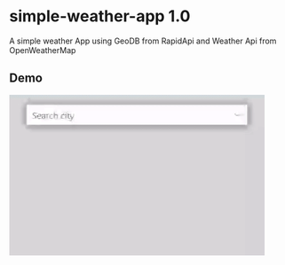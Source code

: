 
# simple-weather-app 1.0

A simple weather App using GeoDB from RapidApi and Weather Api from OpenWeatherMap

## Demo

![](https://github.com/dazxon/simple-weather-app-v1/blob/gh-pages/assets/simple-weather-app-demo.gif)

